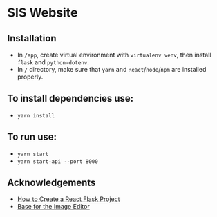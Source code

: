 # SIS Website

## Installation

- In `/app`, create virtual environment with `virtualenv venv`, then install `flask` and `python-dotenv`.
- In `/` directory, make sure that `yarn` and `React`/`node`/`npm` are installed properly.

## To install dependencies use:

- `yarn install`

## To run use:

- `yarn start`
- `yarn start-api --port 8000`

## Acknowledgements

- [How to Create a React Flask Project](https://blog.miguelgrinberg.com/post/how-to-create-a-react--flask-project)
- [Base for the Image Editor](https://codepen.io/ajay-dhangar/pen/xxQgZrd)
